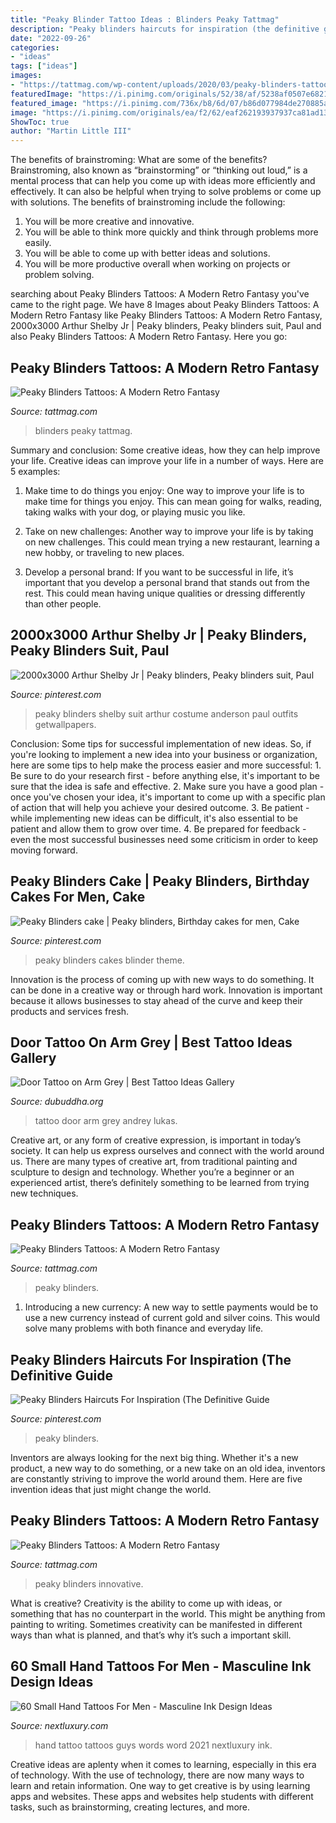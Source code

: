 ```yaml
---
title: "Peaky Blinder Tattoo Ideas : Blinders Peaky Tattmag"
description: "Peaky blinders haircuts for inspiration (the definitive guide"
date: "2022-09-26"
categories:
- "ideas"
tags: ["ideas"]
images:
- "https://tattmag.com/wp-content/uploads/2020/03/peaky-blinders-tattoo-10-819x1024.jpg"
featuredImage: "https://i.pinimg.com/originals/52/38/af/5238af0507e6821c1381cbbb11cd1190.jpg"
featured_image: "https://i.pinimg.com/736x/b8/6d/07/b86d077984de270885a937fd914da159.jpg"
image: "https://i.pinimg.com/originals/ea/f2/62/eaf262193937937ca81ad13698ccf760.jpg"
ShowToc: true
author: "Martin Little III"
---
```



The benefits of brainstroming: What are some of the benefits?
Brainstroming, also known as “brainstorming” or “thinking out loud,” is a mental process that can help you come up with ideas more efficiently and effectively. It can also be helpful when trying to solve problems or come up with solutions. The benefits of brainstroming include the following: 
1. You will be more creative and innovative.
2. You will be able to think more quickly and think through problems more easily.
3. You will be able to come up with better ideas and solutions.
4. You will be more productive overall when working on projects or problem solving.

	

		
searching about Peaky Blinders Tattoos: A Modern Retro Fantasy you've came to the right page. We have 8 Images about Peaky Blinders Tattoos: A Modern Retro Fantasy like Peaky Blinders Tattoos: A Modern Retro Fantasy, 2000x3000 Arthur Shelby Jr | Peaky blinders, Peaky blinders suit, Paul and also Peaky Blinders Tattoos: A Modern Retro Fantasy. Here you go:
		
    
## Peaky Blinders Tattoos: A Modern Retro Fantasy

<img loading=lazy src="https://tattmag.com/wp-content/uploads/2020/03/peaky-blinders-tattoo-27.jpg" onerror="this.onerror=null;this.src='https://tse3.mm.bing.net/th?id=OIP.6x-HQkLlk8klsR9xN6---AHaHa&amp;pid=15.1';" alt="Peaky Blinders Tattoos: A Modern Retro Fantasy">

_Source: tattmag.com_

>blinders peaky tattmag. 

	

Summary and conclusion: Some creative ideas, how they can help improve your life.
Creative ideas can improve your life in a number of ways. Here are 5 examples:
1. Make time to do things you enjoy: One way to improve your life is to make time for things you enjoy. This can mean going for walks, reading, taking walks with your dog, or playing music you like.

2. Take on new challenges: Another way to improve your life is by taking on new challenges. This could mean trying a new restaurant, learning a new hobby, or traveling to new places.

3. Develop a personal brand: If you want to be successful in life, it’s important that you develop a personal brand that stands out from the rest. This could mean having unique qualities or dressing differently than other people.


    
## 2000x3000 Arthur Shelby Jr | Peaky Blinders, Peaky Blinders Suit, Paul

<img loading=lazy src="https://i.pinimg.com/originals/ea/f2/62/eaf262193937937ca81ad13698ccf760.jpg" onerror="this.onerror=null;this.src='https://tse3.mm.bing.net/th?id=OIP.LegrzmUKKT_fy-gF15g91wHaLH&amp;pid=15.1';" alt="2000x3000 Arthur Shelby Jr | Peaky blinders, Peaky blinders suit, Paul">

_Source: pinterest.com_

>peaky blinders shelby suit arthur costume anderson paul outfits getwallpapers. 

	

Conclusion: Some tips for successful implementation of new ideas.
So, if you're looking to implement a new idea into your business or organization, here are some tips to help make the process easier and more successful: 1. Be sure to do your research first - before anything else, it's important to be sure that the idea is safe and effective. 2. Make sure you have a good plan - once you've chosen your idea, it's important to come up with a specific plan of action that will help you achieve your desired outcome. 3. Be patient - while implementing new ideas can be difficult, it's also essential to be patient and allow them to grow over time. 4. Be prepared for feedback - even the most successful businesses need some criticism in order to keep moving forward. 
    
## Peaky Blinders Cake | Peaky Blinders, Birthday Cakes For Men, Cake

<img loading=lazy src="https://i.pinimg.com/736x/b8/6d/07/b86d077984de270885a937fd914da159.jpg" onerror="this.onerror=null;this.src='https://tse1.mm.bing.net/th?id=OIP.qsx_bh5pMfrNxZNSeZR2HQHaLH&amp;pid=15.1';" alt="Peaky Blinders cake | Peaky blinders, Birthday cakes for men, Cake">

_Source: pinterest.com_

>peaky blinders cakes blinder theme. 

	

Innovation is the process of coming up with new ways to do something. It can be done in a creative way or through hard work. Innovation is important because it allows businesses to stay ahead of the curve and keep their products and services fresh.

    
## Door Tattoo On Arm Grey | Best Tattoo Ideas Gallery

<img loading=lazy src="http://www.dubuddha.org/wp-content/uploads/2016/11/Door-Tattoo-on-Arm-by-Andrey-Lukas-728x728.jpg" onerror="this.onerror=null;this.src='https://tse2.mm.bing.net/th?id=OIP.5KiAGlbDmA96PFYUpHasawHaHa&amp;pid=15.1';" alt="Door Tattoo on Arm Grey | Best Tattoo Ideas Gallery">

_Source: dubuddha.org_

>tattoo door arm grey andrey lukas. 

	

Creative art, or any form of creative expression, is important in today’s society. It can help us express ourselves and connect with the world around us. There are many types of creative art, from traditional painting and sculpture to design and technology. Whether you’re a beginner or an experienced artist, there’s definitely something to be learned from trying new techniques.

    
## Peaky Blinders Tattoos: A Modern Retro Fantasy

<img loading=lazy src="https://tattmag.com/wp-content/uploads/2020/03/peaky-blinders-tattoo-53.jpg" onerror="this.onerror=null;this.src='https://tse2.mm.bing.net/th?id=OIP.b2GhhVd73kRyz8Nq5cU0jQHaHa&amp;pid=15.1';" alt="Peaky Blinders Tattoos: A Modern Retro Fantasy">

_Source: tattmag.com_

>peaky blinders. 

	

1. Introducing a new currency: A new way to settle payments would be to use a new currency instead of current gold and silver coins. This would solve many problems with both finance and everyday life.

    
## Peaky Blinders Haircuts For Inspiration (The Definitive Guide

<img loading=lazy src="https://i.pinimg.com/originals/52/38/af/5238af0507e6821c1381cbbb11cd1190.jpg" onerror="this.onerror=null;this.src='https://tse2.mm.bing.net/th?id=OIP.0H4vRr7ZqxPjRqY_9HG0hgHaJQ&amp;pid=15.1';" alt="Peaky Blinders Haircuts For Inspiration (The Definitive Guide">

_Source: pinterest.com_

>peaky blinders. 

	

Inventors are always looking for the next big thing. Whether it's a new product, a new way to do something, or a new take on an old idea, inventors are constantly striving to improve the world around them. Here are five invention ideas that just might change the world.

    
## Peaky Blinders Tattoos: A Modern Retro Fantasy

<img loading=lazy src="https://tattmag.com/wp-content/uploads/2020/03/peaky-blinders-tattoo-10-819x1024.jpg" onerror="this.onerror=null;this.src='https://tse3.mm.bing.net/th?id=OIP.iOGoXliFUoeuiTKUvP9ixQHaJQ&amp;pid=15.1';" alt="Peaky Blinders Tattoos: A Modern Retro Fantasy">

_Source: tattmag.com_

>peaky blinders innovative. 

	

What is creative?
Creativity is the ability to come up with ideas, or something that has no counterpart in the world. This might be anything from painting to writing. Sometimes creativity can be manifested in different ways than what is planned, and that’s why it’s such a important skill.

    
## 60 Small Hand Tattoos For Men - Masculine Ink Design Ideas

<img loading=lazy src="http://nextluxury.com/wp-content/uploads/small-always-driven-words-guys-hand-tattoo.jpg" onerror="this.onerror=null;this.src='https://tse2.mm.bing.net/th?id=OIP.o8fwke-HR1MZ07gqDgZ0CAHaHa&amp;pid=15.1';" alt="60 Small Hand Tattoos For Men - Masculine Ink Design Ideas">

_Source: nextluxury.com_

>hand tattoo tattoos guys words word 2021 nextluxury ink. 

	

Creative ideas are aplenty when it comes to learning, especially in this era of technology. With the use of technology, there are now many ways to learn and retain information. One way to get creative is by using learning apps and websites. These apps and websites help students with different tasks, such as brainstorming, creating lectures, and more.

